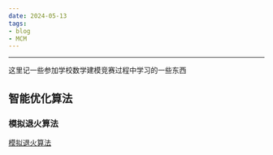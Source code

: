 ```yaml
---
date: 2024-05-13
tags:
- blog
- MCM
---
```


***

这里记一些参加学校数学建模竞赛过程中学习的一些东西

<!-- more -->

## 智能优化算法

### 模拟退火算法

[模拟退火算法](https://modelwiki.cn/wiki/c5e7712b-c9c9-4f60-8cca-5ee7bc96b87e)
